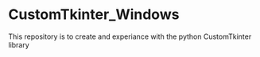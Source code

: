 # CustomTkinter_Windows
This repository is to create and experiance with the python CustomTkinter library
